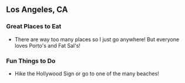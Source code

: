 ## Los Angeles, CA

### Great Places to Eat

- There are way too many places so I just go anywhere! But everyone loves Porto's and Fat Sal's! 

### Fun Things to Do 
- Hike the Hollywood Sign or go to one of the many beaches!
